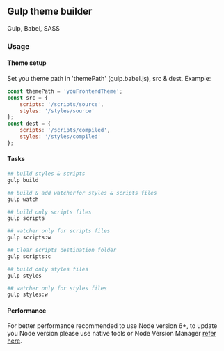 ## Gulp theme builder  
Gulp, Babel, SASS

### Usage

#### Theme setup
Set you theme path in 'themePath' (gulp.babel.js), src & dest.
Example:
```javascript
const themePath = 'youFrontendTheme';
const src = {
    scripts: '/scripts/source',
    styles: '/styles/source'
};
const dest = {
    scripts: '/scripts/compiled',
    styles: '/styles/compiled'
};
```

#### Tasks
```bash
## build styles & scripts
gulp build

## build & add watcherfor styles & scripts files
gulp watch

## build only scripts files
gulp scripts

## watcher only for scripts files
gulp scripts:w 

## Clear scripts destination folder
gulp scripts:c

## build only styles files
gulp styles

## watcher only for styles files
gulp styles:w
```

#### Performance
For better performance recommended to use Node version 6+, to update you Node version please use native tools or Node Version Manager [refer here](https://github.com/creationix/nvm/).